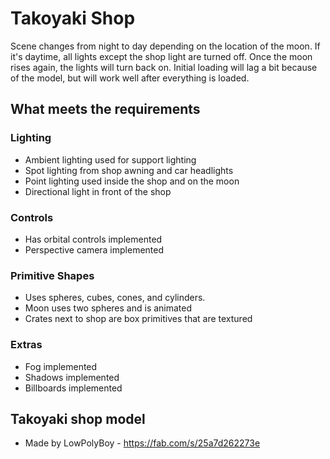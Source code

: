 # Takoyaki Shop
Scene changes from night to day depending on the location of the moon. If it's daytime, all lights except the shop light are turned off. Once the moon rises again, the lights will turn back on. Initial loading will lag a bit because of the model, but will work well after everything is loaded.

## What meets the requirements
### Lighting
* Ambient lighting used for support lighting
* Spot lighting from shop awning and car headlights
* Point lighting used inside the shop and on the moon
* Directional light in front of the shop

### Controls
* Has orbital controls implemented
* Perspective camera implemented

### Primitive Shapes
* Uses spheres, cubes, cones, and cylinders.
* Moon uses two spheres and is animated
* Crates next to shop are box primitives that are textured

### Extras
* Fog implemented
* Shadows implemented
* Billboards implemented

## Takoyaki shop model
* Made by LowPolyBoy - https://fab.com/s/25a7d262273e